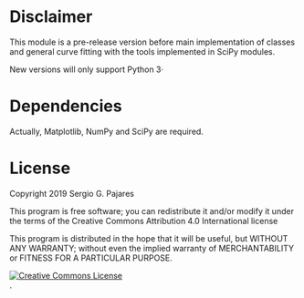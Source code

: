 # Disclaimer
This module is a pre-release version before main implementation of classes and general curve fitting with the tools implemented in SciPy modules. 

New versions will only support Python 3· 



# Dependencies
Actually, Matplotlib, NumPy and SciPy are required.



# License

Copyright 2019 Sergio G. Pajares

This program is free software; you can redistribute it and/or modify it under the terms of the Creative Commons Attribution 4.0 International license

This program is distributed in the hope that it will be useful, but WITHOUT ANY WARRANTY; without even the implied warranty of MERCHANTABILITY or FITNESS FOR A PARTICULAR PURPOSE.
  
 <a rel="license" href="http://creativecommons.org/licenses/by/4.0/"><img alt="Creative Commons License" style="border-width:0" src="https://i.creativecommons.org/l/by/4.0/88x31.png" /></a><br /></a>.

